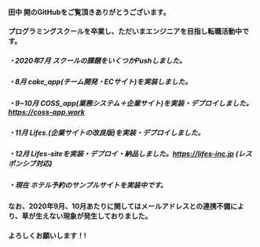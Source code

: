 #### 田中 開のGitHubをご覧頂きありがとうございます。
#### プログラミングスクールを卒業し、ただいまエンジニアを目指し転職活動中です。
##### ・2020年7月 スクールの課題をいくつかPushしました。
##### ・8月 cake_app(チーム開発・ECサイト)を実装しました。
##### ・9~10月 COSS_app(業務システム＋企業サイト)を実装・デプロイしました。https://coss-app.work
##### ・11月 Lifes.(企業サイトの改良版)を実装・デプロイしました。
##### ・12月 Lifes-siteを実装・デプロイ・納品しました。https://lifes-inc.jp (レスポンシブ対応)
##### ・現在 ホテル予約のサンプルサイトを実装中です。
#### なお、2020年9月、10月あたりに関してはメールアドレスとの連携不備により、草が生えない現象が発生しておりました。
#### よろしくお願いします！!


